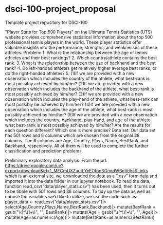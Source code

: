 # dsci-100-project_proposal
Template project repository for DSCI-100

"Player Stats for Top 500 Players" on the Ultimate Tennis Statistics (UTS) website provides comprehensive statistical information about 
the top 500 professional tennis players in the world. These player statistics offer valuable insights into the performance, strengths, 
and weaknesses of these athletes. 
Problem: 1. What is the relationship between the age of tennis athletes and their best rankings? 
         2. Which country/athlete contains the best rank. 
         3. What is the relationship between the use of backhand and the best rank?
         4. Do left-handed athletes get relatively higher average best ranks, or do the right-handed athletes?
         5. (1)If we are provided with a new observation which includes the country of the athlete, what best-rank is most possibly achieved by him/her?
            (2)If we are provided with a new observation which includes the backhand of the athlete, what best-rank is most possibly achieved by him/her?
            (3)If we are provided with a new observation which includes the play-hand of the athlete, what best-rank can most possibly be achieved by him/her?
            (4)If we are provided with a new observation which includes the age of the athlete, what best-rank is most possibly achieved by him/her?
            (5)If we are provided with a new observation which includes the country, backhand, play-hand, and age of the athlete, what best-rank is most possibly achieved by him/her?
            Are the results for each question different? Which one is more precise?
Data set: Our data set has 501 rows and 6 columns which are chosen from the original 38 columns. The 6 columns are Age, 
Country, Plays, Name, BestRank, and Backhand, respectively. All of them will be used to complete the further classification and 
prediction problems.

Preliminary exploratory data analysis:
From the url: https://drive.google.com/uc?export=download&id=1_MECmUXZuuILYeEOfonSGqodW6qVdhsSLinks which is an external site, we downloaded the
data as a ".csv" form data and imported it into the data folder in our jupyter notebook. To read the data, function read_csv("data/player_stats.csv")
has been used, then it turns out to be tibble with 501 rows and 38 columns. To tidy up the data as well as choose the variables we'd like to utilize,
we use the code such as: 
player_data <- read_csv("data/player_stats.csv")|>
                select(Age,Country,Plays,Name,BestRank,Backhand)|>
                mutate(BestRank = gsub("\\([^\\)]+\\)", "", BestRank))|>
                mutate(Age = gsub("\\([^\\)]+\\)", "", Age))|>
                mutate(Age=as.numeric(Age))|>
                mutate(BestRank=as.numeric(BestRank))
